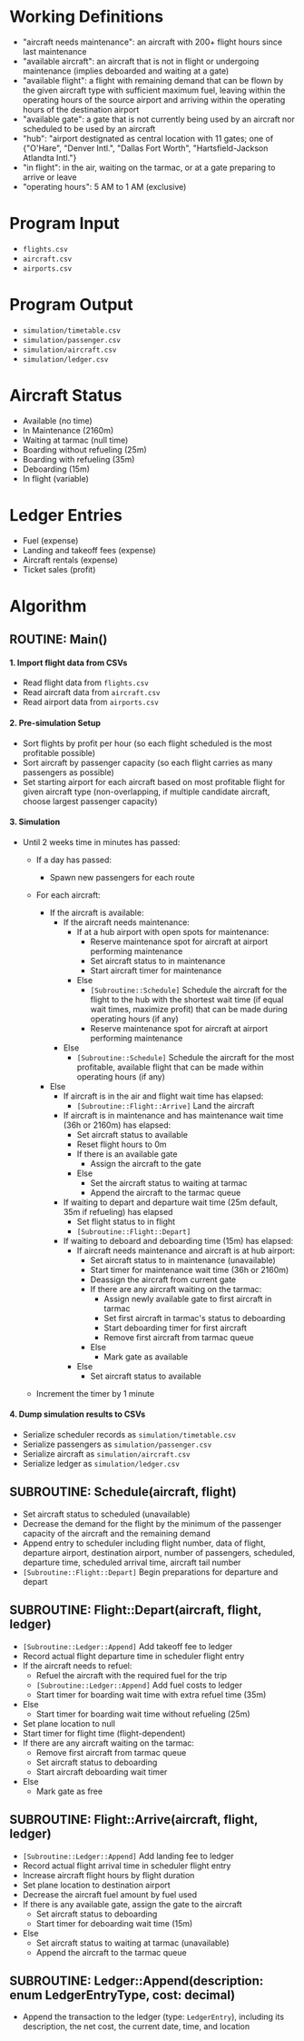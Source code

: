 # Working Definitions
- "aircraft needs maintenance": an aircraft with 200+ flight hours since last maintenance
- "available aircraft": an aircraft that is not in flight or undergoing maintenance (implies deboarded and waiting at a gate)
- "available flight": a flight with remaining demand that can be flown by the given aircraft type with sufficient maximum fuel, leaving within the operating hours of the source airport and arriving within the operating hours of the destination airport
- "available gate": a gate that is not currently being used by an aircraft nor scheduled to be used by an aircraft
- "hub": "airport destignated as central location with 11 gates; one of {"O'Hare", "Denver Intl.", "Dallas Fort Worth", "Hartsfield-Jackson Atlandta Intl."}
- "in flight": in the air, waiting on the tarmac, or at a gate preparing to arrive or leave
- "operating hours": 5 AM to 1 AM (exclusive)

# Program Input
- `flights.csv`
- `aircraft.csv`
- `airports.csv`

# Program Output
- `simulation/timetable.csv`
- `simulation/passenger.csv`
- `simulation/aircraft.csv`
- `simulation/ledger.csv`

# Aircraft Status
- Available (no time)
- In Maintenance (2160m)
- Waiting at tarmac (null time)
- Boarding without refueling (25m)
- Boarding with refueling (35m)
- Deboarding (15m)
- In flight (variable)

# Ledger Entries
- Fuel (expense)
- Landing and takeoff fees (expense)
- Aircraft rentals (expense)
- Ticket sales (profit)

# Algorithm

## ROUTINE: Main()

#### 1. Import flight data from CSVs
- Read flight data from `flights.csv`
- Read aircraft data from `aircraft.csv`
- Read airport data from `airports.csv`

#### 2. Pre-simulation Setup
- Sort flights by profit per hour (so each flight scheduled is the most profitable possible)
- Sort aircraft by passenger capacity (so each flight carries as many passengers as possible)
- Set starting airport for each aircraft based on most profitable flight for given aircraft type (non-overlapping, if multiple candidate aircraft, choose largest passenger capacity)

#### 3. Simulation
- Until 2 weeks time in minutes has passed:
    - If a day has passed:
        - Spawn new passengers for each route
    - For each aircraft:
        - If the aircraft is available:
            - If the aircraft needs maintenance:
                - If at a hub airport with open spots for maintenance:
                    - Reserve maintenance spot for aircraft at airport performing maintenance
                    - Set aircraft status to in maintenance
                    - Start aircraft timer for maintenance
                - Else
                    - `[Subroutine::Schedule]` Schedule the aircraft for the flight to the hub with the shortest wait time (if equal wait times, maximize profit) that can be made during operating hours (if any)
                    - Reserve maintenance spot for aircraft at airport performing maintenance
            - Else
                - `[Subroutine::Schedule]` Schedule the aircraft for the most profitable, available flight that can be made within operating hours (if any)
        - Else
            - If aircraft is in the air and flight wait time has elapsed:
                - `[Subroutine::Flight::Arrive]` Land the aircraft
            - If aircraft is in maintenance and has maintenance wait time (36h or 2160m) has elapsed:
                - Set aircraft status to available
                - Reset flight hours to 0m
                - If there is an available gate
                    - Assign the aircraft to the gate
                - Else
                    - Set the aircraft status to waiting at tarmac
                    - Append the aircraft to the tarmac queue
            - If waiting to depart and departure wait time (25m default, 35m if refueling) has elapsed
                - Set flight status to in flight
                - `[Subroutine::Flight::Depart]`
            - If waiting to deboard and deboarding time (15m) has elapsed:
                - If aircraft needs maintenance and aircraft is at hub airport:
                    - Set aircraft status to in maintenance (unavailable)
                    - Start timer for maintenance wait time (36h or 2160m)
                    - Deassign the aircraft from current gate
                    - If there are any aircraft waiting on the tarmac:
                        - Assign newly available gate to first aircraft in tarmac
                        - Set first aircraft in tarmac's status to deboarding
                        - Start deboarding timer for first aircraft
                        - Remove first aircraft from tarmac queue
                    - Else
                        - Mark gate as available 
                - Else
                    - Set aircraft status to available

    - Increment the timer by 1 minute

#### 4. Dump simulation results to CSVs
- Serialize scheduler records as `simulation/timetable.csv`
- Serialize passengers as `simulation/passenger.csv`
- Serialize aircraft as `simulation/aircraft.csv`
- Serialize ledger as `simulation/ledger.csv`

## SUBROUTINE: Schedule(aircraft, flight)
- Set aircraft status to scheduled (unavailable)
- Decrease the demand for the flight by the minimum of the passenger capacity of the aircraft and the remaining demand
- Append entry to scheduler including flight number, data of flight, departure airport, destination airport, number of
passengers, scheduled, departure time, scheduled arrival time, aircraft tail number
- `[Subroutine::Flight::Depart]` Begin preparations for departure and depart

## SUBROUTINE: Flight::Depart(aircraft, flight, ledger)
- `[Subroutine::Ledger::Append]` Add takeoff fee to ledger
- Record actual flight departure time in scheduler flight entry
- If the aircraft needs to refuel:
    - Refuel the aircraft with the required fuel for the trip
    - `[Subroutine::Ledger::Append]` Add fuel costs to ledger
    - Start timer for boarding wait time with extra refuel time (35m)
- Else
    - Start timer for boarding wait time without refueling (25m)
- Set plane location to null
- Start timer for flight time (flight-dependent)
- If there are any aircraft waiting on the tarmac:
    - Remove first aircraft from tarmac queue 
    - Set aircraft status to deboarding
    - Start aircraft deboarding wait timer
- Else
    - Mark gate as free

## SUBROUTINE: Flight::Arrive(aircraft, flight, ledger)
- `[Subroutine::Ledger::Append]` Add landing fee to ledger
- Record actual flight arrival time in scheduler flight entry
- Increase aircraft flight hours by flight duration
- Set plane location to destination airport
- Decrease the aircraft fuel amount by fuel used
- If there is any available gate, assign the gate to the aircraft
    - Set aircraft status to deboarding
    - Start timer for deboarding wait time (15m)
- Else
    - Set aircraft status to waiting at tarmac (unavailable)
    - Append the aircraft to the tarmac queue

## SUBROUTINE: Ledger::Append(description: enum LedgerEntryType, cost: decimal)
- Append the transaction to the ledger (type: `LedgerEntry`), including its description, the net cost, the current date, time, and location